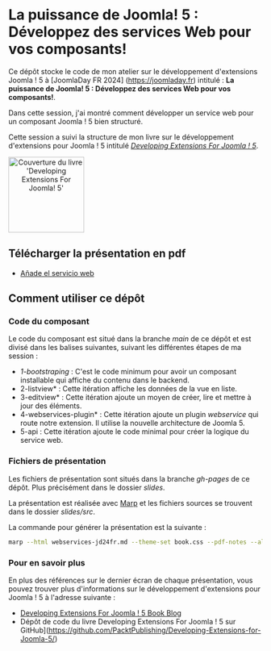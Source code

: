 # La puissance de Joomla! 5 : Développez des services Web pour vos composants!

Ce dépôt stocke le code de mon atelier sur le développement d'extensions Joomla ! 5 à [JoomlaDay FR 2024] (https://joomladay.fr) intitulé : **La puissance de Joomla! 5 : Développez des services Web pour vos composants!**.

Dans cette session, j'ai montré comment développer un service web pour un composant Joomla ! 5 bien structuré.

Cette session a suivi la structure de mon livre sur le développement d'extensions pour Joomla ! 5 intitulé *[Developing Extensions For Joomla ! 5](https://developingextensionsforjoomla5.com/?utm_source=gh-jdes24)*.

<a href="https://developingextensionsforjoomla5.com/" style="text-align: center"><img alt="Couverture du livre 'Developing Extensions For Joomla! 5'" src="https://developingextensionsforjoomla5.com/images/cover.webp" align="center" width="150"></a>

## Télécharger la présentation en pdf

- [Añade el servicio web](https://carcam.github.io/webservices-jd24fr/slides/webservices-jd24fr.pdf)

## Comment utiliser ce dépôt

### Code du composant

Le code du composant est situé dans la branche *main* de ce dépôt et est divisé dans les balises suivantes, suivant les différentes étapes de ma session :

- *1-bootstraping* : C'est le code minimum pour avoir un composant installable qui affiche du contenu dans le backend.
- 2-listview* : Cette itération affiche les données de la vue en liste.
- 3-editview* : Cette itération ajoute un moyen de créer, lire et mettre à jour des éléments.
- 4-webservices-plugin* : Cette itération ajoute un plugin *webservice* qui route notre extension. Il utilise la nouvelle architecture de Joomla 5.
- 5-api : Cette itération ajoute le code minimal pour créer la logique du service web.

### Fichiers de présentation

Les fichiers de présentation sont situés dans la branche *gh-pages* de ce dépôt. Plus précisément dans le dossier *slides*.

La présentation est réalisée avec [Marp](https://marp.app/) et les fichiers sources se trouvent dans le dossier *slides/src*.

La commande pour générer la présentation est la suivante :

```bash
marp --html webservices-jd24fr.md --theme-set book.css --pdf-notes --allow-local-files --output slides/webservices-jd24fr.pdf
```

### Pour en savoir plus

En plus des références sur le dernier écran de chaque présentation, vous pouvez trouver plus d'informations sur le développement d'extensions pour Joomla ! 5 à l'adresse suivante :

- [Developing Extensions For Joomla ! 5 Book Blog](https://developingextensionsforjoomla5.com/blog?utm_source=gh-jdfr24)
- Dépôt de code du livre Developing Extensions For Joomla ! 5 sur GitHub](https://github.com/PacktPublishing/Developing-Extensions-for-Joomla-5/)
